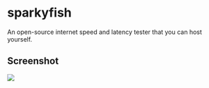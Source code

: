 # sparkyfish
An open-source internet speed and latency tester that you can host yourself.

## Screenshot
<img src="http://island.nu/github/sparkycon/screenshot-1.1.png">
